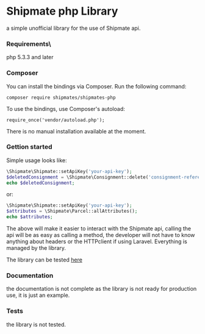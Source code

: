 # Shipmate php Library

a simple unofficial library for the use of Shipmate api.
### Requirements\

php 5.3.3 and later
### Composer

You can install the bindings via Composer. Run the following command:

```
composer require shipmates/shipmates-php
```

To use the bindings, use Composer's autoload:

```
require_once('vendor/autoload.php');
```
There is no manual installation available at the moment.

### Gettion started

Simple usage looks like:
```PHP
\Shipmate\Shipmate::setApiKey('your-api-key');
$deletedConsignment = \Shipmate\Consignment::delete('consignment-reference-number');
echo $deletedConsignment;
```
or:
```PHP
\Shipmate\Shipmate::setApiKey('your-api-key');
$attributes = \Shipmate\Parcel::allAttributes();
echo $attributes;
```
The above will make it easier to interact with the Shipmate api, calling the api will be as easy as calling a method, the developer will not have to know anything about headers or the HTTPclient if using Laravel. Everything is managed by the library.

The library can be tested [here](http://deliverify26.herokuapp.com/shipmate)

### Documentation

the documentation is not complete as the library is not ready for production use, it is just an example.

### Tests

the library is not tested.

